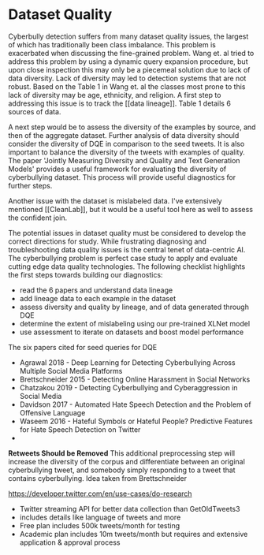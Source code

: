 # Dataset Quality 
Cyberbully detection suffers from many dataset quality issues, the largest of which has traditionally been class imbalance. This problem is exacerbated when discussing the fine-grained problem. Wang et. al tried to address this problem by using a dynamic query expansion procedure, but upon close inspection this may only be a piecemeal solution due to lack of data diversity. Lack of diversity may led to detection systems that are not robust. Based on the Table 1 in Wang et. al the classes most prone to this lack of diversity may be age, ethnicity, and religion. A first step to addressing this issue is to track the [[data lineage]]. Table 1 details 6 sources of data. 

A next step would be to assess the diversity of the examples by source, and then of the aggregate dataset. Further analysis of data diversity should consider the diversity of DQE in comparison to the seed tweets. It is also important to balance the diversity of the tweets with examples of quality. The paper 'Jointly Measuring Diversity and Quality and Text Generation Models' provides a useful framework for evaluating the diversity of cyberbullying dataset. This process will provide useful diagnostics for further steps. 

Another issue with the dataset is mislabeled data. I've extensively mentioned [[CleanLab]], but it would be a useful tool here as well to assess the confident join. 

The potential issues in dataset quality must be considered to develop the correct directions for study. While frustrating diagnosing and troubleshooting data quality issues is the central tenet of data-centric AI. The cyberbullying problem is perfect case study to apply and evaluate cutting edge data quality technologies. The following checklist highlights the first steps towards building our diagnostics: 
- read the 6 papers and understand data lineage
- add lineage data to each example in the dataset 
- assess diversity and quality by lineage, and of data generated through DQE 
- determine the extent of mislabeling using our pre-trained XLNet model
- use assessment to iterate on datasets and boost model performance 

The six papers cited for seed queries for DQE
- Agrawal 2018 - Deep Learning for Detecting Cyberbullying Across Multiple Social Media Platforms
- Brettschneider 2015 - Detecting Online Harassment in Social Networks
- Chatzakou 2019 - Detecting Cyberbullying and Cyberaggression in Social Media
- Davidson 2017 - Automated Hate Speech Detection and the Problem of Offensive Language
- Waseem 2016 - Hateful Symbols or Hateful People? Predictive Features for Hate Speech Detection on Twitter
- 

**Retweets Should be Removed** 
This additional preprocessing step will increase the diversity of the corpus and differentiate between an original cyberbullying tweet, and somebody simply responding to a tweet that contains cyberbullying. Idea taken from Brettschneider

https://developer.twitter.com/en/use-cases/do-research
- Twitter streaming API for better data collection than GetOldTweets3
- includes details like language of tweets and more 
- Free plan includes 500k tweets/month for testing
- Academic plan includes 10m tweets/month but requires and extensive application & approval process 